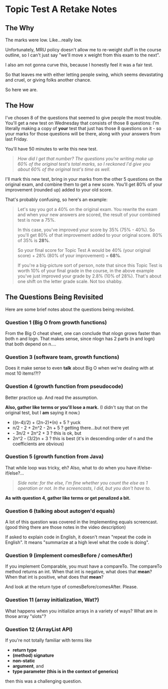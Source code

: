 # Topic Test A Retake Notes

## The Why

The marks were low. Like...really low. 

Unfortunately, MRU policy doesn't allow me to re-weight stuff in the course outline, so I can't just say "we'll move x weight from this exam to the next". 

I also am not gonna curve this, because I honestly feel it was a fair test. 

So that leaves me with either letting people swing, which seems devastating and cruel, or giving folks another chance. 

So here we are.

## The How

I've chosen 8 of the questions that seemed to give people the most trouble. You'll get a new test on Wednesday that consists of those 8 questions: I'm literally making a copy of **your** test that just has those 8 questions on it - so your marks for those questions will be there, along with your answers from last Friday.

You'll have 50 minutes to write this new test. 
> _How did I get that number? The questions you're writing make up 60% of the original test's total marks, so I reckoned I'd give you about 60% of the original test's time as well._

I'll mark this new test, bring in your marks from the other 5 questions on the original exam, and combine them to get a new score. You'll get 80% of your improvement (rounded up) added to your old score. 

That's probably confusing, so here's an example:

> Let's say you got a 40% on the original exam. You rewrite the exam and when your new answers are scored, the result of your combined test is now a 75%. 
> 
> In this case, you've improved your score by 35% (75% - 40%). So you'll get 80% of that improvement added to your original score. 80% of 35% is **28%**.
> 
> So your final score for Topic Test A would be 40% (your original score) + 28% (80% of your improvement) = **68%**. 
>  
> If you're a big-picture sort of person, note that since this Topic Test is worth 10% of your final grade in the course, in the above example you've just improved your grade by 2.8% (10% of 28%). That's about one shift on the letter grade scale. Not too shabby.

## The Questions Being Revisited

Here are some brief notes about the questions being revisited.

### Question 1 (Big O from growth functions)

From the Big O cheat sheet, one can conclude that nlogn grows faster than both n and logn. That makes sense, since nlogn has 2 parts (n and logn) that both depend on n....

### Question 3 (software team, growth functions)

Does it make sense to even **talk** about Big O when we're dealing with at most 10 items!?!?

### Question 4 (growth function from pseudocode)

Better practice up. And read the assumption.

**Also, gather like terms or you'll lose a mark.** (I didn't say that on the original test, but I **am** saying it now.) 

- ((n-4)/2) + (2n-2)*(n) + 5 ? yuck  
- n/2 - 2 + 2n^2 - 2n + 5 ? getting there...but not there yet   
- \- 3n/2 + 2n^2 + 3 ? this is ok, but  
- 2n^2 - (3/2)n + 3 ? this is best (it's in descending order of n and the coefficients are obvious)    

### Question 5 (growth function from Java)

That while loop was tricky, eh?
Also, what to do when you have if/else-if/else?...

> _Side note: for the else, I'm fine whether you count the else as 1 operation or not. In the screencasts, I did, but you don't have to._

**As with question 4, gather like terms or get penalized a bit.**

### Question 6 (talking about autogen'd equals)

A lot of this question was covered in the Implementing equals screencast. (good thing there are those notes in the video description)

If asked to explain code in English, it doesn't mean "repeat the code in English". It means "summarize at a high level what the code is doing".

### Question 9 (implement comesBefore / comesAfter)

If you implement Comparable, you must have a compareTo. The compareTo method returns an int. When that int is negative, what does that **mean**? When that int is positive, what does that **mean**?

And look at the return type of comesBefore/comesAfter. Please.

### Question 11 (array initialization, Wat?)

What happens when you initialize arrays in a variety of ways? What are in those array "slots"? 

### Question 12 (ArrayList API)

If you're not totally familiar with terms like 

- **return type**
- **(method) signature**
- **non-static**
- **argument**, and 
- **type parameter (this is in the context of generics)** 
  
then this was a challenging question.